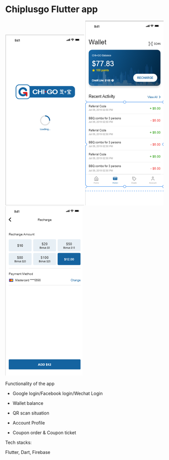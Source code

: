 # Chiplusgo Flutter app

![alt text](https://github.com/Rolemodel01291/chiplusgo-client-app/blob/master/blobs/client1.png?raw=true)
![alt text](https://github.com/Rolemodel01291/chiplusgo-client-app/blob/master/blobs/client2.png?raw=true)
![alt text](https://github.com/Rolemodel01291/chiplusgo-client-app/blob/master/blobs/client03.png?raw=true)

Functionality of the app

- Google login/Facebook login/Wechat Login

- Wallet balance

- QR scan situation

- Account Profile

- Coupon order & Coupon ticket

Tech stacks:

Flutter, Dart, Firebase

